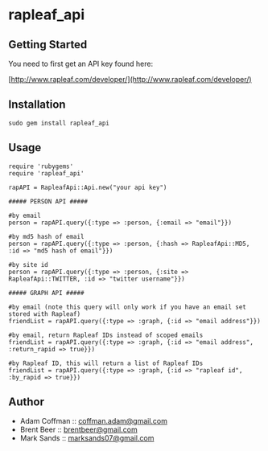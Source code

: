 rapleaf_api
===========

Getting Started
---------------

You need to first get an API key found here:

[http://www.rapleaf.com/developer/](http://www.rapleaf.com/developer/)
  

Installation
------------

	sudo gem install rapleaf_api

Usage
-----

	require 'rubygems'
	require 'rapleaf_api'

	rapAPI = RapleafApi::Api.new("your api key")
	
	##### PERSON API #####

	#by email
	person = rapAPI.query({:type => :person, {:email => "email"}})

	#by md5 hash of email
	person = rapAPI.query({:type => :person, {:hash => RapleafApi::MD5, :id => "md5 hash of email"}})

	#by site id
	person = rapAPI.query({:type => :person, {:site => RapleafApi::TWITTER, :id => "twitter username"}})

	##### GRAPH API #####

	#by email (note this query will only work if you have an email set stored with Rapleaf)
	friendList = rapAPI.query({:type => :graph, {:id => "email address"}})

	#by email, return Rapleaf IDs instead of scoped emails
	friendList = rapAPI.query({:type => :graph, {:id => "email address", :return_rapid => true}})

	#by Rapleaf ID, this will return a list of Rapleaf IDs
	friendList = rapAPI.query({:type => :graph, {:id => "rapleaf id", :by_rapid => true}})
	
Author
------

* Adam Coffman :: coffman.adam@gmail.com
* Brent Beer :: brentbeer@gmail.com
* Mark Sands :: marksands07@gmail.com
